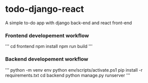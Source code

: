 # todo-django-react
A simple to-do app with django back-end and react front-end

### Frontend developement workflow

'''
cd frontend
npm install
npm run build
'''
### Backend developement workflow

'''
python -m venv env
python env/scripts/activate.ps1
pip install -r requirements.txt
cd backend
python manage.py runserver
'''